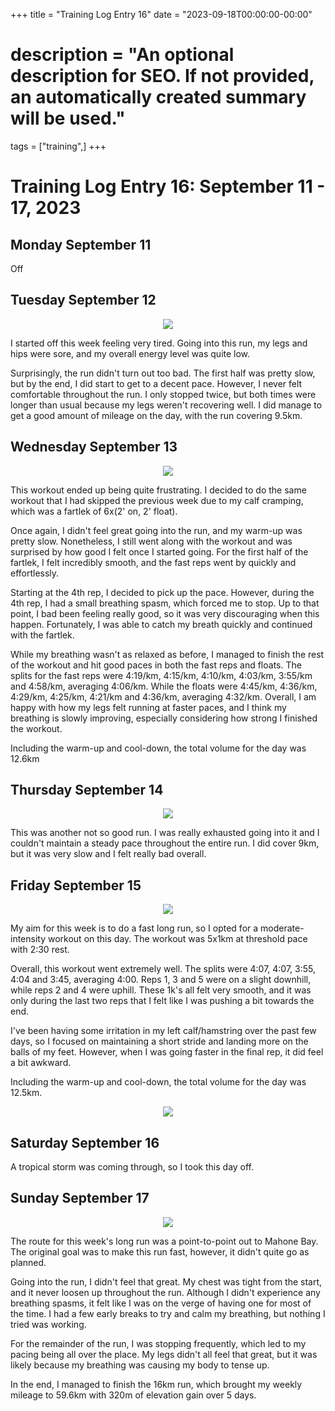 +++
title = "Training Log Entry 16"
date = "2023-09-18T00:00:00-00:00"
# description = "An optional description for SEO. If not provided, an automatically created summary will be used."
tags = ["training",]
+++


# Training Log Entry 16:  September 11 - 17, 2023

## Monday September 11

Off

## Tuesday September 12

<div style="text-align:center"><img src="/images/posts/training/2023/16/1.png.webp" /></div>

I started off this week feeling very tired.
Going into this run, my legs and hips were sore, and my overall energy level was quite low.

Surprisingly, the run didn't turn out too bad.
The first half was pretty slow, but by the end, I did start to get to a decent pace.
However, I never felt comfortable throughout the run.
I only stopped twice, but both times were longer than usual because my legs weren't recovering well.
I did manage to get a good amount of mileage on the day, with the run covering 9.5km.

## Wednesday September 13

<div style="text-align:center"><img src="/images/posts/training/2023/16/2.png.webp" /></div>

This workout ended up being quite frustrating.
I decided to do the same workout that I had skipped the previous week due to my calf cramping, which was a fartlek of 6x(2' on, 2' float).

Once again, I didn't feel great going into the run, and my warm-up was pretty slow.
Nonetheless, I still went along with the workout and was surprised by how good I felt once I started going.
For the first half of the fartlek, I felt incredibly smooth, and the fast reps went by quickly and effortlessly.

Starting at the 4th rep, I decided to pick up the pace.
However, during the 4th rep, I had a small breathing spasm, which forced me to stop.
Up to that point, I bad been feeling really good, so it was very discouraging when this happen.
Fortunately, I was able to catch my breath quickly and continued with the fartlek.

While my breathing wasn't as relaxed as before, I managed to finish the rest of the workout and hit good paces in both the fast reps and floats.
The splits for the fast reps were 4:19/km, 4:15/km, 4:10/km, 4:03/km, 3:55/km and 4:58/km, averaging 4:06/km.
While the floats were 4:45/km, 4:36/km, 4:29/km, 4:25/km, 4:21/km and 4:36/km, averaging 4:32/km.
Overall, I am happy with how my legs felt running at faster paces, and I think my breathing is slowly improving, especially considering how strong I finished the workout.

Including the warm-up and cool-down, the total volume for the day was 12.6km

## Thursday September 14

<div style="text-align:center"><img src="/images/posts/training/2023/16/3.png.webp" /></div>

This was another not so good run.
I was really exhausted going into it and I couldn't maintain a steady pace throughout the entire run.
I did cover 9km, but it was very slow and I felt really bad overall.

## Friday September 15

<div style="text-align:center"><img src="/images/posts/training/2023/16/4.png.webp" /></div>

My aim for this week is to do a fast long run, so I opted for a moderate-intensity workout on this day.
The workout was 5x1km at threshold pace with 2:30 rest.

Overall, this workout went extremely well.
The splits were 4:07, 4:07, 3:55, 4:04 and 3:45, averaging 4:00.
Reps 1, 3 and 5 were on a slight downhill, while reps 2 and 4 were uphill.
These 1k's all felt very smooth, and it was only during the last two reps that I felt like I was pushing a bit towards the end.

I've been having some irritation in my left calf/hamstring over the past few days, so I focused on maintaining a short stride and landing more on the balls of my feet.
However, when I was going faster in the final rep, it did feel a bit awkward.

Including the warm-up and cool-down, the total volume for the day was 12.5km.

<div style="text-align:center"><img src="/images/gallery/2023/30.jpg.webp" ></div>

## Saturday September 16

A tropical storm was coming through, so I took this day off.

## Sunday September 17

<div style="text-align:center"><img src="/images/posts/training/2023/16/5.png.webp" /></div>

The route for this week's long run was a point-to-point out to Mahone Bay.
The original goal was to make this run fast, however, it didn't quite go as planned.

Going into the run, I didn't feel that great.
My chest was tight from the start, and it never loosen up throughout the run.
Although I didn't experience any breathing spasms, it felt like I was on the verge of having one for most of the time.
I had a few early breaks to try and calm my breathing, but nothing I tried was working.

For the remainder of the run, I was stopping frequently, which led to my pacing being all over the place.
My legs didn't all feel that great, but it was likely because my breathing was causing my body to tense up.

In the end, I managed to finish the 16km run, which brought my weekly mileage to 59.6km with 320m of elevation gain over 5 days.
